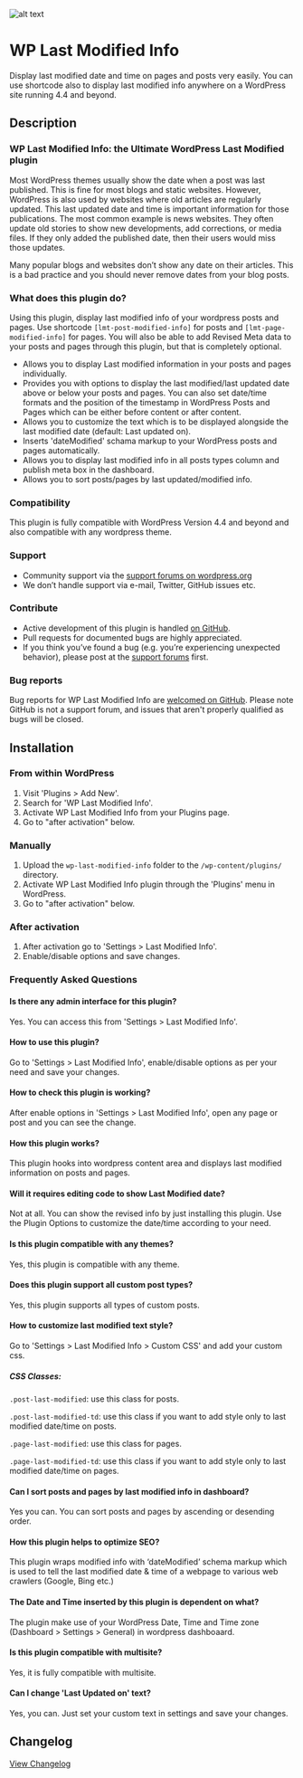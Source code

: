 ![alt text](https://github.com/iamsayan/wp-last-modified-info/raw/master/WP-Last-Modified-Info_Large.png "Plugin Banner")

# WP Last Modified Info #

Display last modified date and time on pages and posts very easily. You can use shortcode also to display last modified info anywhere on a WordPress site running 4.4 and beyond.

## Description ##

### WP Last Modified Info: the Ultimate WordPress Last Modified plugin ###

Most WordPress themes usually show the date when a post was last published. This is fine for most blogs and static websites. However, WordPress is also used by websites where old articles are regularly updated. This last updated date and time is important information for those publications. The most common example is news websites. They often update old stories to show new developments, add corrections, or media files. If they only added the published date, then their users would miss those updates.

Many popular blogs and websites don’t show any date on their articles. This is a bad practice and you should never remove dates from your blog posts.

### What does this plugin do? ###

Using this plugin, display last modified info of your wordpress posts and pages. Use shortcode `[lmt-post-modified-info]` for posts and `[lmt-page-modified-info]` for pages. You will also be able to add Revised Meta data to your posts and pages through this plugin, but that is completely optional.

* Allows you to display Last modified information in your posts and pages individually.
* Provides you with options to display the last modified/last updated date above or below your posts and pages. You can also set date/time formats and the position of the timestamp in WordPress Posts and Pages which can be either before content or after content.
* Allows you to customize the text which is to be displayed alongside the last modified date (default: Last updated on).
* Inserts 'dateModified' schama markup to your WordPress posts and pages automatically.
* Allows you to display last modified info in all posts types column and publish meta box in the dashboard.
* Allows you to sort posts/pages by last updated/modified info.

### Compatibility ###

This plugin is fully compatible with WordPress Version 4.4 and beyond and also compatible with any wordpress theme.

### Support ###
* Community support via the [support forums on wordpress.org](https://wordpress.org/support/plugin/wp-last-modified-info)
* We don’t handle support via e-mail, Twitter, GitHub issues etc.

### Contribute ###
* Active development of this plugin is handled [on GitHub](https://github.com/iamsayan/wp-last-modified-info).
* Pull requests for documented bugs are highly appreciated.
* If you think you’ve found a bug (e.g. you’re experiencing unexpected behavior), please post at the [support forums](https://wordpress.org/support/plugin/wp-last-modified-info) first.

### Bug reports ###

Bug reports for WP Last Modified Info are [welcomed on GitHub](https://github.com/iamsayan/wp-last-modified-info). Please note GitHub is not a support forum, and issues that aren't properly qualified as bugs will be closed.

## Installation ##

### From within WordPress ###
1. Visit 'Plugins > Add New'.
1. Search for 'WP Last Modified Info'.
1. Activate WP Last Modified Info from your Plugins page.
1. Go to "after activation" below.

### Manually ###
1. Upload the `wp-last-modified-info` folder to the `/wp-content/plugins/` directory.
1. Activate WP Last Modified Info plugin through the 'Plugins' menu in WordPress.
1. Go to "after activation" below.

### After activation ###
1. After activation go to 'Settings > Last Modified Info'.
1. Enable/disable options and save changes.

### Frequently Asked Questions ###

#### Is there any admin interface for this plugin? ####

Yes. You can access this from 'Settings > Last Modified Info'.

#### How to use this plugin? ####

Go to 'Settings > Last Modified Info', enable/disable options as per your need and save your changes.

#### How to check this plugin is working? ####

After enable options in 'Settings > Last Modified Info', open any page or post and you can see the change.

#### How this plugin works? ####

This plugin hooks into wordpress content area and displays last modified information on posts and pages.

#### Will it requires editing code to show Last Modified date? ####

Not at all. You can show the revised info by just installing this plugin. Use the Plugin Options to customize the date/time according to your need.

#### Is this plugin compatible with any themes? ####

Yes, this plugin is compatible with any theme.

#### Does this plugin support all custom post types? ####

Yes, this plugin supports all types of custom posts.

#### How to customize last modified text style? ####

Go to 'Settings > Last Modified Info > Custom CSS' and add your custom css.

##### CSS Classes: #####

`.post-last-modified`: use this class for posts.

`.post-last-modified-td`: use this class if you want to add style only to last modified date/time on posts.

`.page-last-modified`: use this class for pages.

`.page-last-modified-td`: use this class if you want to add style only to last modified date/time on pages.

#### Can I sort posts and pages by last modified info in dashboard? ####

Yes you can. You can sort posts and pages by ascending or desending order.

#### How this plugin helps to optimize SEO? ####

This plugin wraps modified info with ‘dateModified’ schema markup which is used to tell the last modified date & time of a webpage to various web crawlers (Google, Bing etc.)

#### The Date and Time inserted by this plugin is dependent on what? ####

The plugin make use of your WordPress Date, Time and Time zone (Dashboard > Settings > General) in wordpress dashboaard.

#### Is this plugin compatible with multisite? ####

Yes, it is fully compatible with multisite.

#### Can I change 'Last Updated on' text? ####

Yes, you can. Just set your custom text in settings and save your changes.

## Changelog ##
[View Changelog](CHANGELOG.md)
